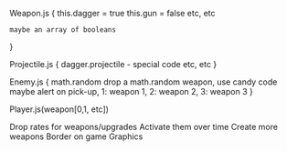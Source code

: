 Weapon.js {
    this.dagger = true
    this.gun = false
    etc, etc

    maybe an array of booleans
}

Projectile.js {
    dagger.projectile - special code
    etc, etc
}

Enemy.js {
    math.random drop a math.random weapon, use candy code
    maybe alert on pick-up, 1: weapon 1, 2: weapon 2, 3: weapon 3
}

Player.js(weapon[0,1, etc])

Drop rates for weapons/upgrades
Activate them over time
Create more weapons
Border on game
Graphics